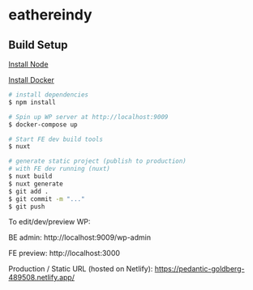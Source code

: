 # eathereindy

## Build Setup
[Install Node](https://nodejs.org/en/download/)

[Install Docker](https://docs.docker.com/get-docker/)

```bash
# install dependencies
$ npm install

# Spin up WP server at http://localhost:9009
$ docker-compose up 

# Start FE dev build tools
$ nuxt

# generate static project (publish to production)
# with FE dev running (nuxt)
$ nuxt build
$ nuxt generate
$ git add .
$ git commit -m "..."
$ git push
```

To edit/dev/preview WP:

BE admin: http://localhost:9009/wp-admin

FE preview: http://localhost:3000

Production / Static URL (hosted on Netlify): https://pedantic-goldberg-489508.netlify.app/